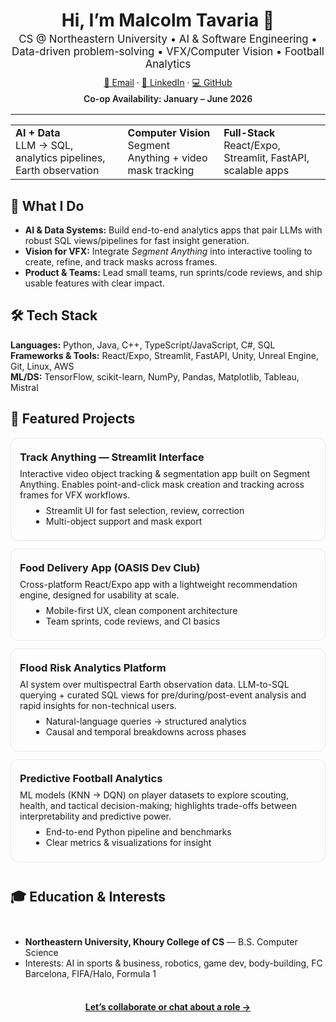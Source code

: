 <!-- Profile Header -->
<div align="center" style="margin-top: 16px;">
  <h1 style="margin-bottom: 0.2rem;">Hi, I’m <span title="Malcolm Tavaria">Malcolm Tavaria</span> 👋</h1>
  <p style="font-size: 1.05rem; margin: 0.2rem 0 0.6rem;">
    CS @ Northeastern University • AI & Software Engineering • Data-driven problem-solving • VFX/Computer Vision • Football Analytics
  </p>
  <p style="margin: 0.2rem 0;">
    <a href="mailto:max2k06@gmail.com">📧 Email</a> ·
    <a href="https://www.linkedin.com/in/malcolm-tavaria/">🔗 LinkedIn</a> ·
    <a href="https://github.com/Max2k06">💻 GitHub</a>
  </p>
  <p style="margin: 0.2rem 0; font-weight: 600;">
    Co-op Availability: <span>January – June 2026</span>
  </p>
</div>

<hr style="margin: 16px 0 10px;">

<!-- Quick Highlights -->
<div align="center">
  <table>
    <tr>
      <td><b>AI + Data</b><br/>LLM → SQL, analytics pipelines, Earth observation</td>
      <td><b>Computer Vision</b><br/>Segment Anything + video mask tracking</td>
      <td><b>Full-Stack</b><br/>React/Expo, Streamlit, FastAPI, scalable apps</td>
    </tr>
  </table>
</div>

<!-- What I Do -->
<h2>🚀 What I Do</h2>
<ul>
  <li><b>AI & Data Systems:</b> Build end-to-end analytics apps that pair LLMs with robust SQL views/pipelines for fast insight generation.</li>
  <li><b>Vision for VFX:</b> Integrate <i>Segment Anything</i> into interactive tooling to create, refine, and track masks across frames.</li>
  <li><b>Product & Teams:</b> Lead small teams, run sprints/code reviews, and ship usable features with clear impact.</li>
</ul>

<!-- Tech Stack -->
<h2>🛠️ Tech Stack</h2>
<div>
  <b>Languages:</b> Python, Java, C++, TypeScript/JavaScript, C#, SQL<br/>
  <b>Frameworks & Tools:</b> React/Expo, Streamlit, FastAPI, Unity, Unreal Engine, Git, Linux, AWS<br/>
  <b>ML/DS:</b> TensorFlow, scikit-learn, NumPy, Pandas, Matplotlib, Tableau, Mistral
</div>

<!-- Featured Projects -->
<h2>📌 Featured Projects</h2>

<!-- Project cards grid -->
<div style="display: grid; grid-template-columns: repeat(auto-fit, minmax(260px, 1fr)); gap: 12px;">

  <div style="border: 1px solid #e5e7eb; border-radius: 12px; padding: 14px;">
    <h3 style="margin: 6px 0;">Track Anything — Streamlit Interface</h3>
    <p style="margin: 8px 0;">
      Interactive video object tracking & segmentation app built on Segment Anything. Enables point-and-click
      mask creation and tracking across frames for VFX workflows.
    </p>
    <ul style="margin: 6px 0 0 18px;">
      <li>Streamlit UI for fast selection, review, correction</li>
      <li>Multi-object support and mask export</li>
    </ul>
    <p style="margin: 8px 0;">
    </p>
  </div>

  <div style="border: 1px solid #e5e7eb; border-radius: 12px; padding: 14px;">
    <h3 style="margin: 6px 0;">Food Delivery App (OASIS Dev Club)</h3>
    <p style="margin: 8px 0;">
      Cross-platform React/Expo app with a lightweight recommendation engine, designed for usability at scale.
    </p>
    <ul style="margin: 6px 0 0 18px;">
      <li>Mobile-first UX, clean component architecture</li>
      <li>Team sprints, code reviews, and CI basics</li>
    </ul>
    <p style="margin: 8px 0;">
    </p>
    </div>

  <div style="border: 1px solid #e5e7eb; border-radius: 12px; padding: 14px;">
    <h3 style="margin: 6px 0;">Flood Risk Analytics Platform</h3>
    <p style="margin: 8px 0;">
      AI system over multispectral Earth observation data. LLM-to-SQL querying + curated SQL views for
      pre/during/post-event analysis and rapid insights for non-technical users.
    </p>
    <ul style="margin: 6px 0 0 18px;">
      <li>Natural-language queries → structured analytics</li>
      <li>Causal and temporal breakdowns across phases</li>
    </ul>
    <p style="margin: 8px 0;">
    </p>
  </div>

  <div style="border: 1px solid #e5e7eb; border-radius: 12px; padding: 14px;">
    <h3 style="margin: 6px 0;">Predictive Football Analytics</h3>
    <p style="margin: 8px 0;">
      ML models (KNN → DQN) on player datasets to explore scouting, health, and tactical decision-making;
      highlights trade-offs between interpretability and predictive power.
    </p>
    <ul style="margin: 6px 0 0 18px;">
      <li>End-to-end Python pipeline and benchmarks</li>
      <li>Clear metrics & visualizations for insight</li>
    </ul>
    <p style="margin: 8px 0;">
    </p>
  </div>

<!-- Education & Interests -->
<h2>🎓 Education & Interests</h2>
<ul>
  <li><b>Northeastern University, Khoury College of CS</b> — B.S. Computer Science</li>
  <li>Interests: AI in sports & business, robotics, game dev, body-building, FC Barcelona, FIFA/Halo, Formula 1</li>
</ul>

<!-- Call to Action -->
<div align="center" style="margin-top: 10px;">
  <a href="mailto:max2k06@gmail.com"><b>Let’s collaborate or chat about a role →</b></a>
</div>
